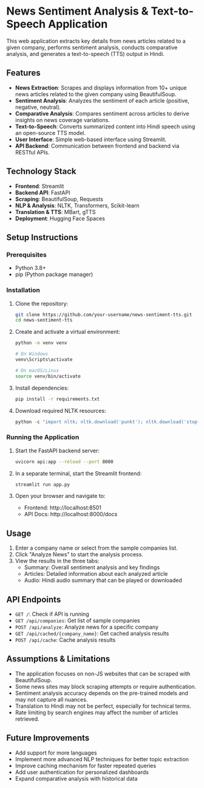 # News Sentiment Analysis & Text-to-Speech Application

This web application extracts key details from news articles related to a given company, performs sentiment analysis, conducts comparative analysis, and generates a text-to-speech (TTS) output in Hindi.

## Features

- **News Extraction**: Scrapes and displays information from 10+ unique news articles related to the given company using BeautifulSoup.
- **Sentiment Analysis**: Analyzes the sentiment of each article (positive, negative, neutral).
- **Comparative Analysis**: Compares sentiment across articles to derive insights on news coverage variations.
- **Text-to-Speech**: Converts summarized content into Hindi speech using an open-source TTS model.
- **User Interface**: Simple web-based interface using Streamlit.
- **API Backend**: Communication between frontend and backend via RESTful APIs.

## Technology Stack

- **Frontend**: Streamlit
- **Backend API**: FastAPI
- **Scraping**: BeautifulSoup, Requests
- **NLP & Analysis**: NLTK, Transformers, Scikit-learn
- **Translation & TTS**: MBart, gTTS
- **Deployment**: Hugging Face Spaces

## Setup Instructions

### Prerequisites

- Python 3.8+
- pip (Python package manager)

### Installation

1. Clone the repository:
   ```bash
   git clone https://github.com/your-username/news-sentiment-tts.git
   cd news-sentiment-tts
   ```

2. Create and activate a virtual environment:
   ```bash
   python -m venv venv
   
   # On Windows
   venv\Scripts\activate
   
   # On macOS/Linux
   source venv/bin/activate
   ```

3. Install dependencies:
   ```bash
   pip install -r requirements.txt
   ```

4. Download required NLTK resources:
   ```python
   python -c "import nltk; nltk.download('punkt'); nltk.download('stopwords'); nltk.download('wordnet'); nltk.download('vader_lexicon')"
   ```

### Running the Application

1. Start the FastAPI backend server:
   ```bash
   uvicorn api:app --reload --port 8000
   ```

2. In a separate terminal, start the Streamlit frontend:
   ```bash
   streamlit run app.py
   ```

3. Open your browser and navigate to:
   - Frontend: http://localhost:8501
   - API Docs: http://localhost:8000/docs

## Usage

1. Enter a company name or select from the sample companies list.
2. Click "Analyze News" to start the analysis process.
3. View the results in the three tabs:
   - Summary: Overall sentiment analysis and key findings
   - Articles: Detailed information about each analyzed article
   - Audio: Hindi audio summary that can be played or downloaded

## API Endpoints

- `GET /`: Check if API is running
- `GET /api/companies`: Get list of sample companies
- `POST /api/analyze`: Analyze news for a specific company
- `GET /api/cached/{company_name}`: Get cached analysis results
- `POST /api/cache`: Cache analysis results

## Assumptions & Limitations

- The application focuses on non-JS websites that can be scraped with BeautifulSoup.
- Some news sites may block scraping attempts or require authentication.
- Sentiment analysis accuracy depends on the pre-trained models and may not capture all nuances.
- Translation to Hindi may not be perfect, especially for technical terms.
- Rate limiting by search engines may affect the number of articles retrieved.

## Future Improvements

- Add support for more languages
- Implement more advanced NLP techniques for better topic extraction
- Improve caching mechanism for faster repeated queries
- Add user authentication for personalized dashboards
- Expand comparative analysis with historical data
